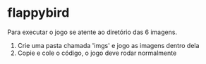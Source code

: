 # flappybird

Para executar o jogo se atente ao diretório  das 6 imagens. 

1. Crie uma pasta chamada 'imgs' e jogo as  imagens dentro dela
2. Copie e cole o código, o jogo deve rodar normalmente

